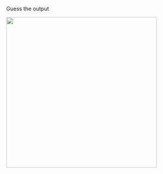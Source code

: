 Guess the output

<img src="https://raw.githubusercontent.com/McLarenCollege/foundations_public/main/expression-trace-function-average.png" width=400 />
